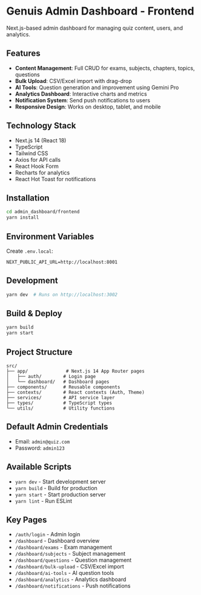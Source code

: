 # Genuis Admin Dashboard - Frontend

Next.js-based admin dashboard for managing quiz content, users, and analytics.

## Features

- **Content Management**: Full CRUD for exams, subjects, chapters, topics, questions
- **Bulk Upload**: CSV/Excel import with drag-drop
- **AI Tools**: Question generation and improvement using Gemini Pro
- **Analytics Dashboard**: Interactive charts and metrics
- **Notification System**: Send push notifications to users
- **Responsive Design**: Works on desktop, tablet, and mobile

## Technology Stack

- Next.js 14 (React 18)
- TypeScript
- Tailwind CSS
- Axios for API calls
- React Hook Form
- Recharts for analytics
- React Hot Toast for notifications

## Installation

```bash
cd admin_dashboard/frontend
yarn install
```

## Environment Variables

Create `.env.local`:

```env
NEXT_PUBLIC_API_URL=http://localhost:8001
```

## Development

```bash
yarn dev  # Runs on http://localhost:3002
```

## Build & Deploy

```bash
yarn build
yarn start
```

## Project Structure

```
src/
├── app/              # Next.js 14 App Router pages
│   ├── auth/        # Login page
│   └── dashboard/   # Dashboard pages
├── components/      # Reusable components
├── contexts/        # React contexts (Auth, Theme)
├── services/        # API service layer
├── types/           # TypeScript types
└── utils/           # Utility functions
```

## Default Admin Credentials

- Email: `admin@quiz.com`
- Password: `admin123`

## Available Scripts

- `yarn dev` - Start development server
- `yarn build` - Build for production
- `yarn start` - Start production server
- `yarn lint` - Run ESLint

## Key Pages

- `/auth/login` - Admin login
- `/dashboard` - Dashboard overview
- `/dashboard/exams` - Exam management
- `/dashboard/subjects` - Subject management
- `/dashboard/questions` - Question management
- `/dashboard/bulk-upload` - CSV/Excel import
- `/dashboard/ai-tools` - AI question tools
- `/dashboard/analytics` - Analytics dashboard
- `/dashboard/notifications` - Push notifications
